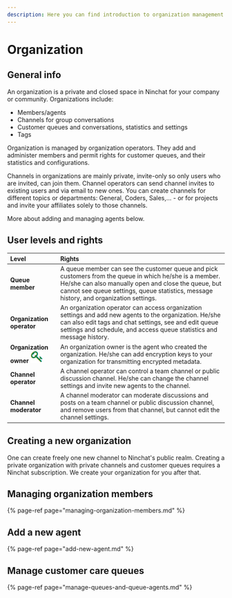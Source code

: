 ```yaml
---
description: Here you can find introduction to organization management on Ninchat.
---
```


# Organization

## General info

An organization is a private and closed space in Ninchat for your company or community. Organizations include: 

* Members/agents
* Channels for group conversations
* Customer queues and conversations, statistics and settings
* Tags

Organization is managed by organization operators. They add and administer members and permit rights for customer queues, and their statistics and configurations.

Channels in organizations are mainly private, invite-only so only users who are invited, can join them. Channel operators can send channel invites to existing users and via email to new ones. You can create channels for different topics or departments: General, Coders, Sales,... - or for projects and invite your affiliates solely to those channels. 

More about adding and managing agents below.

## User levels and rights

| Level | Rights |
| :--- | :--- |
| **Queue member** | A queue member can see the customer queue and pick customers from the queue in which he/she is a member. He/she can also manually open and close the queue, but cannot see queue settings, queue statistics, message history, and organization settings. |
| **Organization operator** | An organization operator can access organization settings and add new agents to the organization. He/she can also edit tags and chat settings, see and edit queue settings and schedule, and access queue statistics and message history. |
| **Organization owner** ![](../.gitbook/assets/owner-key.png)  | An organization owner is the agent who created the organization. He/she can add encryption keys to your organization for transmitting encrypted metadata. |
| **Channel operator** | A channel operator can control a team channel or public discussion channel. He/she can change the channel settings and invite new agents to the channel. |
| **Channel moderator** | A channel moderator can moderate discussions and posts on a team channel or public discussion channel, and remove users from that channel, but cannot edit the channel settings. |

## Creating a new organization

One can create freely one new channel to Ninchat's public realm. Creating a private organization with private channels and customer queues requires a Ninchat subscription. We create your organization for you after that.

## Managing organization members

{% page-ref page="managing-organization-members.md" %}

## Add a new agent

{% page-ref page="add-new-agent.md" %}

## Manage customer care queues

{% page-ref page="manage-queues-and-queue-agents.md" %}



